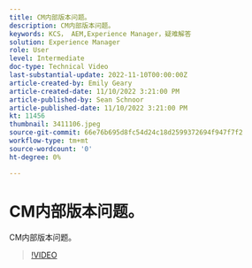 ```yaml
---
title: CM内部版本问题。
description: CM内部版本问题。
keywords: KCS， AEM,Experience Manager，疑难解答
solution: Experience Manager
role: User
level: Intermediate
doc-type: Technical Video
last-substantial-update: 2022-11-10T00:00:00Z
article-created-by: Emily Geary
article-created-date: 11/10/2022 3:21:00 PM
article-published-by: Sean Schnoor
article-published-date: 11/10/2022 3:21:00 PM
kt: 11456
thumbnail: 3411106.jpeg
source-git-commit: 66e76b695d8fc54d24c18d2599372694f947f7f2
workflow-type: tm+mt
source-wordcount: '0'
ht-degree: 0%

---
```



# CM内部版本问题。

CM内部版本问题。

>[!VIDEO](https://video.tv.adobe.com/v/3411106/?quality=12&learn=on)
